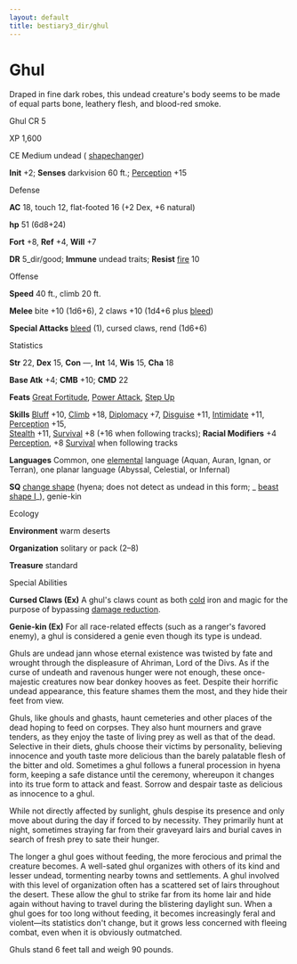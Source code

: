 ```yaml
---
layout: default
title: bestiary3_dir/ghul
---
```

# Ghul

Draped in fine dark robes, this undead creature's body seems to be made of equal parts bone, leathery flesh, and blood-red smoke.

Ghul CR 5

XP 1,600

CE Medium undead ( [shapechanger](../monsters_dir/creatureTypes#_shapechanger-subtype))

**Init** +2; **Senses** darkvision 60 ft.; [Perception](../skills_dir/perception#_perception) +15

Defense

**AC** 18, touch 12, flat-footed 16 (+2 Dex, +6 natural)

**hp** 51 (6d8+24)

**Fort** +8, **Ref** +4, **Will** +7

**DR** 5_dir/good; **Immune** undead traits; **Resist** [fire](../monsters_dir/creatureTypes#_fire-subtype) 10

Offense

**Speed** 40 ft., climb 20 ft.

**Melee** bite +10 (1d6+6), 2 claws +10 (1d4+6 plus [bleed](../monsters_dir/universalMonsterRules#_bleed))

**Special Attacks** [bleed](../monsters_dir/universalMonsterRules#_bleed) (1), cursed claws, rend (1d6+6)

Statistics

**Str** 22, **Dex** 15, **Con** —, **Int** 14, **Wis** 15, **Cha** 18

**Base Atk** +4; **CMB** +10; **CMD** 22

**Feats** [Great Fortitude](../feats#_great-fortitude), [Power Attack](../feats#_power-attack), [Step Up](../feats#_step-up)

**Skills** [Bluff](../skills_dir/bluff#_bluff) +10, [Climb](../skills_dir/climb#_climb) +18, [Diplomacy](../skills_dir/diplomacy#_diplomacy) +7, [Disguise](../skills_dir/disguise#_disguise) +11, [Intimidate](../skills_dir/intimidate#_intimidate) +11, [Perception](../skills_dir/perception#_perception) +15,   
 [Stealth](../skills_dir/stealth#_stealth) +11, [Survival](../skills_dir/survival#_survival) +8 (+16 when following tracks); **Racial Modifiers** +4 [Perception](../skills_dir/perception#_perception), +8 [Survival](../skills_dir/survival#_survival) when following tracks

**Languages** Common, one [elemental](../monsters_dir/creatureTypes#_elemental-subtype) language (Aquan, Auran, Ignan, or Terran), one planar language (Abyssal, Celestial, or Infernal)

**SQ** [change shape](../monsters_dir/universalMonsterRules#_change-shape) (hyena; does not detect as undead in this form; _ [beast shape I](../spells_dir/beastShape#_beast-shape-i)_), genie-kin

Ecology

**Environment** warm deserts

**Organization** solitary or pack (2–8)

**Treasure** standard

Special Abilities

**Cursed Claws (Ex)** A ghul's claws count as both [cold](../monsters_dir/creatureTypes#_cold-subtype) iron and magic for the purpose of bypassing [damage reduction](../monsters_dir/universalMonsterRules#_damage-reduction-(ex-or-su)).

**Genie-kin (Ex)** For all race-related effects (such as a ranger's favored enemy), a ghul is considered a genie even though its type is undead.

Ghuls are undead jann whose eternal existence was twisted by fate and wrought through the displeasure of Ahriman, Lord of the Divs. As if the curse of undeath and ravenous hunger were not enough, these once-majestic creatures now bear donkey hooves as feet. Despite their horrific undead appearance, this feature shames them the most, and they hide their feet from view.

Ghuls, like ghouls and ghasts, haunt cemeteries and other places of the dead hoping to feed on corpses. They also hunt mourners and grave tenders, as they enjoy the taste of living prey as well as that of the dead. Selective in their diets, ghuls choose their victims by personality, believing innocence and youth taste more delicious than the barely palatable flesh of the bitter and old. Sometimes a ghul follows a funeral procession in hyena form, keeping a safe distance until the ceremony, whereupon it changes into its true form to attack and feast. Sorrow and despair taste as delicious as innocence to a ghul.

While not directly affected by sunlight, ghuls despise its presence and only move about during the day if forced to by necessity. They primarily hunt at night, sometimes straying far from their graveyard lairs and burial caves in search of fresh prey to sate their hunger.

The longer a ghul goes without feeding, the more ferocious and primal the creature becomes. A well-sated ghul organizes with others of its kind and lesser undead, tormenting nearby towns and settlements. A ghul involved with this level of organization often has a scattered set of lairs throughout the desert. These allow the ghul to strike far from its home lair and hide again without having to travel during the blistering daylight sun. When a ghul goes for too long without feeding, it becomes increasingly feral and violent—its statistics don't change, but it grows less concerned with fleeing combat, even when it is obviously outmatched.

Ghuls stand 6 feet tall and weigh 90 pounds.

